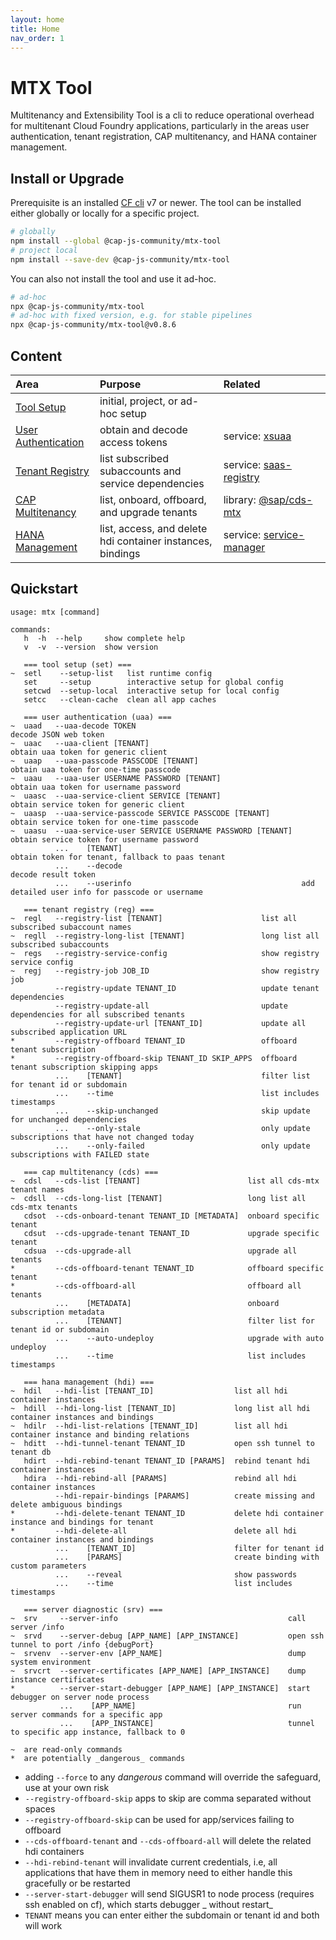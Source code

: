 ```yaml
---
layout: home
title: Home
nav_order: 1
---
```


# MTX Tool

Multitenancy and Extensibility Tool is a cli to reduce operational overhead for multitenant Cloud Foundry applications, particularly in the areas user authentication, tenant registration, CAP multitenancy, and HANA container management.

## Install or Upgrade

Prerequisite is an installed [CF cli](https://github.com/cloudfoundry/cli) v7 or newer. The tool can be installed either globally or locally for a specific project.

```bash
# globally
npm install --global @cap-js-community/mtx-tool
# project local
npm install --save-dev @cap-js-community/mtx-tool
```

You can also not install the tool and use it ad-hoc.

```bash
# ad-hoc
npx @cap-js-community/mtx-tool
# ad-hoc with fixed version, e.g. for stable pipelines
npx @cap-js-community/mtx-tool@v0.8.6
```

## Content

| Area                                       | Purpose                                                    | Related                                                                                                |
| :----------------------------------------- | :--------------------------------------------------------- | :----------------------------------------------------------------------------------------------------- |
| [Tool Setup](tool-setup)                   | initial, project, or ad-hoc setup                          |                                                                                                        |
| [User Authentication](user-authentication) | obtain and decode access tokens                            | service:&nbsp;[xsuaa](https://services.tools.sap/#/perspective/services/service/SERVICE-92)            |
| [Tenant Registry](tenant-registry)         | list subscribed subaccounts and service dependencies       | service:&nbsp;[saas-registry](https://services.tools.sap/#/perspective/services/service/SERVICE-380)   |
| [CAP Multitenancy](cap-multitenancy)       | list, onboard, offboard, and upgrade tenants               | library:&nbsp;[@sap/cds-mtx](https://github.tools.sap/cdx/cds-mtx)                                     |
| [HANA Management](hana-management)         | list, access, and delete hdi container instances, bindings | service:&nbsp;[service-manager](https://services.tools.sap/#/perspective/services/service/SERVICE-324) |

<!--
| [Server Diagnostic](server-diagnostic)     | debugging runtime server instances                   |                                                                                                    |
-->

## Quickstart

```
usage: mtx [command]

commands:
   h  -h  --help     show complete help
   v  -v  --version  show version

   === tool setup (set) ===
~  setl    --setup-list   list runtime config
   set     --setup        interactive setup for global config
   setcwd  --setup-local  interactive setup for local config
   setcc   --clean-cache  clean all app caches

   === user authentication (uaa) ===
~  uaad   --uaa-decode TOKEN                                     decode JSON web token
~  uaac   --uaa-client [TENANT]                                  obtain uaa token for generic client
~  uaap   --uaa-passcode PASSCODE [TENANT]                       obtain uaa token for one-time passcode
~  uaau   --uaa-user USERNAME PASSWORD [TENANT]                  obtain uaa token for username password
~  uaasc  --uaa-service-client SERVICE [TENANT]                  obtain service token for generic client
~  uaasp  --uaa-service-passcode SERVICE PASSCODE [TENANT]       obtain service token for one-time passcode
~  uaasu  --uaa-service-user SERVICE USERNAME PASSWORD [TENANT]  obtain service token for username password
          ...    [TENANT]                                        obtain token for tenant, fallback to paas tenant
          ...    --decode                                        decode result token
          ...    --userinfo                                      add detailed user info for passcode or username

   === tenant registry (reg) ===
~  regl   --registry-list [TENANT]                      list all subscribed subaccount names
~  regll  --registry-long-list [TENANT]                 long list all subscribed subaccounts
~  regs   --registry-service-config                     show registry service config
~  regj   --registry-job JOB_ID                         show registry job
          --registry-update TENANT_ID                   update tenant dependencies
          --registry-update-all                         update dependencies for all subscribed tenants
          --registry-update-url [TENANT_ID]             update all subscribed application URL
*         --registry-offboard TENANT_ID                 offboard tenant subscription
*         --registry-offboard-skip TENANT_ID SKIP_APPS  offboard tenant subscription skipping apps
          ...    [TENANT]                               filter list for tenant id or subdomain
          ...    --time                                 list includes timestamps
          ...    --skip-unchanged                       skip update for unchanged dependencies
          ...    --only-stale                           only update subscriptions that have not changed today
          ...    --only-failed                          only update subscriptions with FAILED state

   === cap multitenancy (cds) ===
~  cdsl   --cds-list [TENANT]                        list all cds-mtx tenant names
~  cdsll  --cds-long-list [TENANT]                   long list all cds-mtx tenants
   cdsot  --cds-onboard-tenant TENANT_ID [METADATA]  onboard specific tenant
   cdsut  --cds-upgrade-tenant TENANT_ID             upgrade specific tenant
   cdsua  --cds-upgrade-all                          upgrade all tenants
*         --cds-offboard-tenant TENANT_ID            offboard specific tenant
*         --cds-offboard-all                         offboard all tenants
          ...    [METADATA]                          onboard subscription metadata
          ...    [TENANT]                            filter list for tenant id or subdomain
          ...    --auto-undeploy                     upgrade with auto undeploy
          ...    --time                              list includes timestamps

   === hana management (hdi) ===
~  hdil   --hdi-list [TENANT_ID]                  list all hdi container instances
~  hdill  --hdi-long-list [TENANT_ID]             long list all hdi container instances and bindings
~  hdilr  --hdi-list-relations [TENANT_ID]        list all hdi container instance and binding relations
~  hditt  --hdi-tunnel-tenant TENANT_ID           open ssh tunnel to tenant db
   hdirt  --hdi-rebind-tenant TENANT_ID [PARAMS]  rebind tenant hdi container instances
   hdira  --hdi-rebind-all [PARAMS]               rebind all hdi container instances
          --hdi-repair-bindings [PARAMS]          create missing and delete ambiguous bindings
*         --hdi-delete-tenant TENANT_ID           delete hdi container instance and bindings for tenant
*         --hdi-delete-all                        delete all hdi container instances and bindings
          ...    [TENANT_ID]                      filter for tenant id
          ...    [PARAMS]                         create binding with custom parameters
          ...    --reveal                         show passwords
          ...    --time                           list includes timestamps

   === server diagnostic (srv) ===
~  srv     --server-info                                      call server /info
~  srvd    --server-debug [APP_NAME] [APP_INSTANCE]           open ssh tunnel to port /info {debugPort}
~  srvenv  --server-env [APP_NAME]                            dump system environment
~  srvcrt  --server-certificates [APP_NAME] [APP_INSTANCE]    dump instance certificates
*          --server-start-debugger [APP_NAME] [APP_INSTANCE]  start debugger on server node process
           ...    [APP_NAME]                                  run server commands for a specific app
           ...    [APP_INSTANCE]                              tunnel to specific app instance, fallback to 0

~  are read-only commands
*  are potentially _dangerous_ commands
```

- adding `--force` to any _dangerous_ command will override the safeguard, use at your own risk
- `--registry-offboard-skip` apps to skip are comma separated without spaces
- `--registry-offboard-skip` can be used for app/services failing to offboard
- `--cds-offboard-tenant` and `--cds-offboard-all` will delete the related hdi containers
- `--hdi-rebind-tenant` will invalidate current credentials, i.e, all applications that have them in memory need to
  either handle this gracefully or be restarted
- `--server-start-debugger` will send SIGUSR1 to node process (requires ssh enabled on cf), which starts debugger _
  without restart_
- `TENANT` means you can enter either the subdomain or tenant id and both will work
